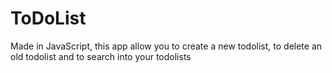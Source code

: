 # ToDoList
Made in JavaScript, this app allow you to create a new todolist, to delete an old todolist and to search into your todolists
